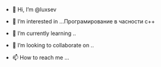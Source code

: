 - 👋 Hi, I’m @luxsev
- 👀 I’m interested in ...Програмирование в часности с++
- 🌱 I’m currently learning ..
- 💞️ I’m looking to collaborate on ..

- 📫 How to reach me ...

<!---
luxsev/luxsev is a ✨ special ✨ repository because its `README.md` (this file) appears on your GitHub profile.
You can click the Preview link to take a look at your changes.
--->
